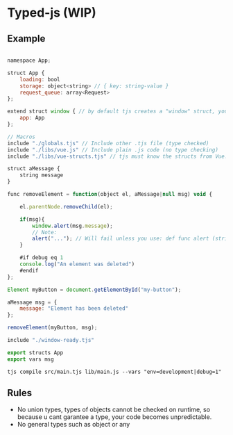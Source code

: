 
# Typed-js (WIP)

## Example

```js

namespace App;

struct App {
    loading: bool
    storage: object<string> // { key: string-value }
    request_queue: array<Request>
};

extend struct window { // by default tjs creates a "window" struct, you can extend it like this
    app: App
};

// Macros
include "./globals.tjs" // Include other .tjs file (type checked)
include "./libs/vue.js" // Include plain .js code (no type checking)
include "./libs/vue-structs.tjs" // tjs must know the structs from Vue.. so either vue provides this via their github, but most likely you'll have to make it yourself

struct aMessage {
    string message
}

func removeElement = function(object el, aMessage|null msg) void {

    el.parentNode.removeChild(el);

    if(msg){
        window.alert(msg.message);
        // Note:
        alert("..."); // Will fail unless you use: def func alert (string) void
    }

    #if debug eq 1
    console.log("An element was deleted")
    #endif
};

Element myButton = document.getElementById("my-button");

aMessage msg = {
    message: "Element has been deleted"
};

removeElement(myButton, msg);

include "./window-ready.tjs"

export structs App
export vars msg
```

```
tjs compile src/main.tjs lib/main.js --vars "env=development|debug=1"
```

## Rules

- No union types, types of objects cannot be checked on runtime, so because u cant garantee a type, your code becomes unpredictable.
- No general types such as object or any
